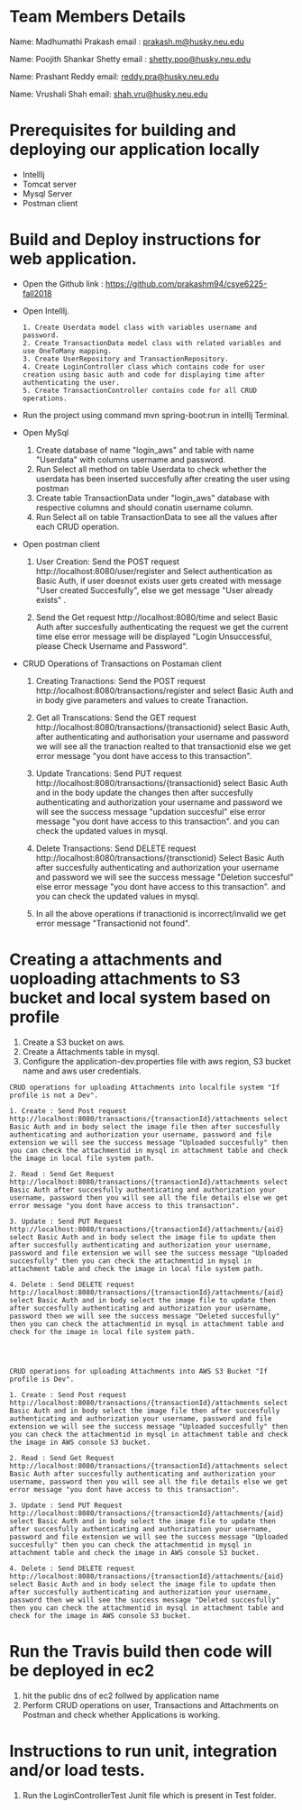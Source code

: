 # Team Members Details

Name: Madhumathi Prakash
email : prakash.m@husky.neu.edu

Name: Poojith Shankar Shetty
email : shetty.poo@husky.neu.edu

Name: Prashant Reddy
email: reddy.pra@husky.neu.edu

Name: Vrushali Shah
email: shah.vru@husky.neu.edu

# Prerequisites for building and deploying our application locally

* IntellIj
* Tomcat server
* Mysql Server
* Postman client

# Build and Deploy instructions for web application.

* Open the Github link : https://github.com/prakashm94/csye6225-fall2018
* Open IntellIj.
     
      1. Create Userdata model class with variables username and password.
      2. Create TransactionData model class with related variables and use OneToMany mapping.
      3. Create UserRepository and TransactionRepository.
      4. Create LoginController class which contains code for user creation using basic auth and code for displaying time after authenticating the user.
      5. Create TransactionController contains code for all CRUD operations.

* Run the project using command mvn spring-boot:run in intellIj Terminal.      
* Open MySql

     1. Create database of name "login_aws" and table with name "Userdata" with columns username and password.
     2. Run Select all method on table Userdata to check whether the userdata has been inserted succesfully after creating the user using postman
     3. Create table TransactionData under "login_aws" database with respective columns and should conatin username column.
     4. Run Select all on table TransactionData to see all the values after each CRUD operation.

* Open postman client
     
    1. User Creation:  Send the POST request http://localhost:8080/user/register and Select authentication as Basic 	Auth, if user doesnot exists user gets created with message "User created Succesfully", else we get message "User already exists" .

    2. Send the Get request http://localhost:8080/time and select Basic Auth after succesfully authenticating the request we get the current time else error message will be displayed "Login Unsuccessful, please Check Username and Password".

* CRUD Operations of Transactions on Postaman client
    1. Creating Tranactions: Send the POST request http://localhost:8080/transactions/register and select Basic Auth and in body give parameters and values to create Tranaction.

    2. Get all Transcations: Send the GET request http://localhost:8080/transactions/{transactionid} select Basic Auth, after authenticating and authorisation your username and password we will see all the tranaction realted to that transactionid else we get error message "you dont have access to this transaction".

    3. Update Trancations: Send PUT request http://localhost:8080/transactions/{transactionid} select Basic Auth and in the body update the changes then after succesfully authenticating and authorization your username and password we will see the success message "updation succesful" else  error message "you dont have access to this transaction". and you can check the updated values in mysql.

    4. Delete Transactions: Send DELETE request http://localhost:8080/transactions/{transctionid} Select Basic Auth
 after succesfully authenticating and authorization your username and password we will see the success message "Deletion succesful" else  error message "you dont have access to this transaction". and you can check the updated values in mysql.

    5. In all the above operations if tranactionid is incorrect/invalid we get error message "Transactionid not found".

# Creating a attachments and uoploading attachments to S3 bucket and local system based on profile
  
   1. Create a S3 bucket on aws.
   2. Create a Attachments table in mysql.
   3. Configure the application-dev.properties file with aws region, S3 bucket name and aws user credentials.


    CRUD operations for uploading Attachments into localfile system "If profile is not a Dev".
    
    1. Create : Send Post request http://localhost:8080/transactions/{transactionId}/attachments select Basic Auth and in body select the image file then after succesfully authenticating and authorization your username, password and file extension we will see the success message "Uploaded succesfully" then you can check the attachmentid in mysql in attachment table and check the image in local file system path.

    2. Read : Send Get Request http://localhost:8080/transactions/{transactionId}/attachments select Basic Auth after succesfully authenticating and authorization your username, password then you will see all the file details else we get error message "you dont have access to this transaction".

    3. Update : Send PUT Request http://localhost:8080/transactions/{transactionId}/attachments/{aid} select Basic Auth and in body select the image file to update then after succesfully authenticating and authorization your username, password and file extension we will see the success message "Uploaded succesfully" then you can check the attachmentid in mysql in attachment table and check the image in local file system path.
     
    4. Delete : Send DELETE request http://localhost:8080/transactions/{transactionId}/attachments/{aid} select Basic Auth and in body select the image file to update then after succesfully authenticating and authorization your username, password then we will see the success message "Deleted succesfully" then you can check the attachmentid in mysql in attachment table and check for the image in local file system path.




    CRUD operations for uploading Attachments into AWS S3 Bucket "If profile is Dev".
    
    1. Create : Send Post request http://localhost:8080/transactions/{transactionId}/attachments select Basic Auth and in body select the image file then after succesfully authenticating and authorization your username, password and file extension we will see the success message "Uploaded succesfully" then you can check the attachmentid in mysql in attachment table and check the image in AWS console S3 bucket.

    2. Read : Send Get Request http://localhost:8080/transactions/{transactionId}/attachments select Basic Auth after succesfully authenticating and authorization your username, password then you will see all the file details else we get error message "you dont have access to this transaction".

    3. Update : Send PUT Request http://localhost:8080/transactions/{transactionId}/attachments/{aid} select Basic Auth and in body select the image file to update then after succesfully authenticating and authorization your username, password and file extension we will see the success message "Uploaded succesfully" then you can check the attachmentid in mysql in attachment table and check the image in AWS console S3 bucket.
     
    4. Delete : Send DELETE request http://localhost:8080/transactions/{transactionId}/attachments/{aid} select Basic Auth and in body select the image file to update then after succesfully authenticating and authorization your username, password then we will see the success message "Deleted succesfully" then you can check the attachmentid in mysql in attachment table and check for the image in AWS console S3 bucket.


# Run the Travis build then code will be deployed in ec2
  1. hit the public dns of ec2 follwed by application name
  2. Perform CRUD operations on user, Transactions and Attachments on Postman and check whether Applications is working.

# Instructions to run unit, integration and/or load tests.

  1. Run the LoginControllerTest Junit file which is present in Test folder.
